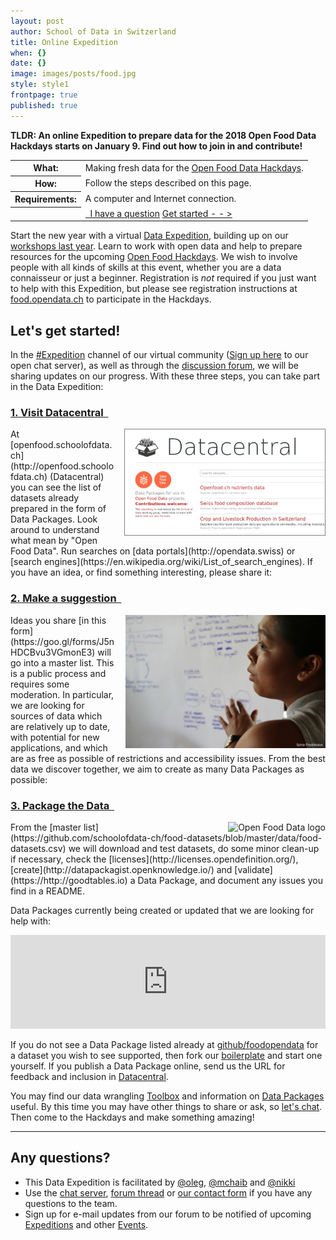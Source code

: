 ```yaml
---
layout: post
author: School of Data in Switzerland
title: Online Expedition
when: {}
date: {}
image: images/posts/food.jpg
style: style1
frontpage: true
published: true
---
```


**TLDR: An online Expedition to prepare data for the 2018 Open Food Data Hackdays starts on January 9. Find out how to join in and contribute!**

<table>
<tr><th>What:</th><td>Making fresh data for the <a href="https://food.opendata.ch/#hackdays">Open Food Data Hackdays</a>.</td></tr>
<tr><th>How:</th><td>Follow the steps described on this page.</td></tr>
<tr><th>Requirements:</th><td>A computer and Internet connection.</td></tr>
<tr><th></th><td><a href="#contact" class="button special"><i style="color:white" class="fa fa-question-circle-o" aria-hidden="true"></i>&nbsp; I have a question</a>&nbsp;<a href="#register" class="button">Get started - - &gt; <i style="color:#ed0" class="fa fa-lemon-o" aria-hidden="true"></i> <i style="color:#5d5" class="fa fa-lightbulb-o" aria-hidden="true"></i> <i style="color:#ff6943" class="fa fa-cutlery" aria-hidden="true"></i></a></td></tr>
</table>

Start the new year with a virtual [Data Expedition](http://schoolofdata.org/data-expeditions/), building up on our [workshops last year](/2017/01/14/Food-Data-Expedition.html). Learn to work with open data and help to prepare resources for the upcoming [Open Food Hackdays](http://food.opendata.ch). We wish to involve people with all kinds of skills at this event, whether you are a data connaisseur or just a beginner. Registration is *not* required if you just want to help with this Expedition, but please see registration instructions at [food.opendata.ch](http://food.opendata.ch) to participate in the Hackdays.

<a name="register"></a>
## Let's get started!

In the [#Expedition](https://enguete.schoolofdata.ch/food/channels/expedition) channel of our virtual community ([Sign up here](https://enguete.schoolofdata.ch/signup_user_complete/?id=d5sor7paep8gtxtbah94yozjea) to our open chat server), as well as through the [discussion forum](https://forum.schoolofdata.ch/t/9-1-food-data-expedition/325/1), we will be sharing updates on our progress. With these three steps, you can take part in the Data Expedition:

### <a href="http://openfood.schoolofdata.ch" class="button special">1. Visit Datacentral &nbsp;<i style="color:#ed0" class="fa fa-lemon-o fa-5" aria-hidden="true"></i></a>

<img align="right" style="margin-left:1em; border:1px solid grey" title="Screenshot of Datacentral" src="/images/posts/food-dc.jpg" width="320">
At [openfood.schoolofdata.ch](http://openfood.schoolofdata.ch) (Datacentral) you can see the list of datasets already prepared in the form of Data Packages. Look around to understand what mean by "Open Food Data". Run searches on [data portals](http://opendata.swiss) or [search engines](https://en.wikipedia.org/wiki/List_of_search_engines). If you have an idea, or find something interesting, please share it:

### <a href="https://goo.gl/forms/J5nHDCBvu3VGmonE3" class="button special">2. Make a suggestion &nbsp;<i style="color:#5e5" class="fa fa-lightbulb-o fa-5" aria-hidden="true"></i></a>

<img align="right" style="margin-left:1em" title="Angelica by Sylvia Fredriksson" src="/images/camps/Angelica_sm_attributed.jpg" width="320">
Ideas you share [in this form](https://goo.gl/forms/J5nHDCBvu3VGmonE3) will go into a master list. This is a public process and requires some moderation. In particular, we are looking for sources of data which are relatively up to date, with potential for new applications, and which are as free as possible of restrictions and accessibility issues. From the best data we discover together, we aim to create as many Data Packages as possible:

### <a href="http://openfood.schoolofdata.ch/about/" class="button special">3. Package the Data &nbsp;<i style="color:#ff6943" class="fa fa-cutlery fa-5" aria-hidden="true"></i></a>

<img align="right" style="margin-left:1em" title="Open Food Data logo" src="https://food.opendata.ch/wp-content/themes/food.opendata.ch/images/logo.png">
From the [master list](https://github.com/schoolofdata-ch/food-datasets/blob/master/data/food-datasets.csv) we will download and test datasets, do some minor clean-up if necessary, check the [licenses](http://licenses.opendefinition.org/), [create](http://datapackagist.openknowledge.io/) and [validate](https://http://goodtables.io) a Data Package, and document any issues you find in a README.

Data Packages currently being created or updated that we are looking for help with:

<iframe src="https://azu.github.io/github-issue-widget/?owner=foodopendata&repo=food-datasets&limit=5&random" allowtransparency="true" frameborder="0" scrolling="0" width="100%"></iframe>

If you do not see a Data Package listed already at [github/foodopendata](https://github.com/foodopendata) for a dataset you wish to see supported, then fork our [boilerplate](https://github.com/schoolofdata-ch/datapackage-boilerplate) and start one yourself. If you publish a Data Package online, send us the URL for feedback and inclusion in [Datacentral](http://openfood.schoolofdata.ch).

You may find our data wrangling [Toolbox](http://toolbox.schoolofdata.ch) and information on [Data Packages](http://openfood.schoolofdata.ch/about/) useful. By this time you may have other things to share or ask, so [let's chat](#register). Then come to the Hackdays and make something amazing!

---
<a name="contact"></a>
## Any questions?

- This Data Expedition is facilitated by [@oleg](https://forum.schoolofdata.ch/users/oleg/), [@mchaib](https://forum.schoolofdata.ch/users/mchaib/) and [@nikki](https://forum.schoolofdata.ch/users/nikki/)
- Use the [chat server](https://enguete.schoolofdata.ch/food/channels/expedition), [forum thread](https://forum.schoolofdata.ch/t/9-1-food-data-expedition/325/2) or [our contact form](http://schoolofdata.ch#contact) if you have any questions to the team.
- Sign up for e-mail updates from our forum to be notified of upcoming [Expeditions](https://forum.schoolofdata.ch/c/expeditions) and other [Events](https://forum.schoolofdata.ch/c/events).
